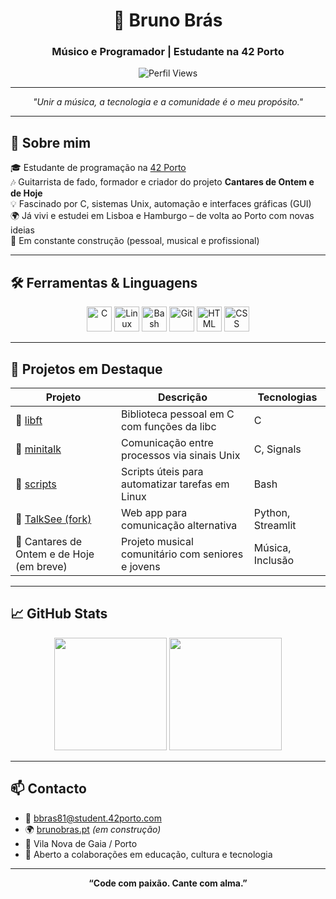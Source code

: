 <h1 align="center">🎸 Bruno Brás</h1>
<h3 align="center">Músico e Programador | Estudante na 42 Porto</h3>

<p align="center">
  <img src="https://komarev.com/ghpvc/?username=bbras81&label=Visualizações&color=0e75b6&style=flat" alt="Perfil Views" />
</p>

---

<p align="center">
  <em>"Unir a música, a tecnologia e a comunidade é o meu propósito."</em>
</p>

---

## 🧠 Sobre mim

🎓 Estudante de programação na [42 Porto](https://42porto.com)  
🎶 Guitarrista de fado, formador e criador do projeto **Cantares de Ontem e de Hoje**  
💡 Fascinado por C, sistemas Unix, automação e interfaces gráficas (GUI)  
🌍 Já vivi e estudei em Lisboa e Hamburgo – de volta ao Porto com novas ideias  
🔧 Em constante construção (pessoal, musical e profissional)

---

## 🛠️ Ferramentas & Linguagens

<p align="center">
  <img src="https://cdn.jsdelivr.net/gh/devicons/devicon/icons/c/c-original.svg" height="40" alt="C" />
  <img src="https://cdn.jsdelivr.net/gh/devicons/devicon/icons/linux/linux-original.svg" height="40" alt="Linux" />
  <img src="https://cdn.jsdelivr.net/gh/devicons/devicon/icons/bash/bash-original.svg" height="40" alt="Bash" />
  <img src="https://cdn.jsdelivr.net/gh/devicons/devicon/icons/git/git-original.svg" height="40" alt="Git" />
  <img src="https://cdn.jsdelivr.net/gh/devicons/devicon/icons/html5/html5-original.svg" height="40" alt="HTML" />
  <img src="https://cdn.jsdelivr.net/gh/devicons/devicon/icons/css3/css3-original.svg" height="40" alt="CSS" />
</p>

---

## 📌 Projetos em Destaque

| Projeto | Descrição | Tecnologias |
|--------|------------|--------------|
| 🔹 [libft](https://github.com/bbras81/libft) | Biblioteca pessoal em C com funções da libc | C |
| 🔹 [minitalk](https://github.com/bbras81/minitalk) | Comunicação entre processos via sinais Unix | C, Signals |
| 🔹 [scripts](https://github.com/bbras81/scripts) | Scripts úteis para automatizar tarefas em Linux | Bash |
| 🔹 [TalkSee (fork)](https://github.com/bbras81/TalkSee-streamlit) | Web app para comunicação alternativa | Python, Streamlit |
| 🔹 Cantares de Ontem e de Hoje (em breve) | Projeto musical comunitário com seniores e jovens | Música, Inclusão |

---

## 📈 GitHub Stats

<p align="center">
  <img src="https://github-readme-stats.vercel.app/api?username=bbras81&show_icons=true&theme=tokyonight" height="180" />
  <img src="https://github-readme-stats.vercel.app/api/top-langs/?username=bbras81&layout=compact&theme=tokyonight" height="180" />
</p>

---

## 📫 Contacto

- 📧 bbras81@student.42porto.com  
- 🌍 [brunobras.pt](#) *(em construção)*  
- 🏡 Vila Nova de Gaia / Porto  
- 🤝 Aberto a colaborações em educação, cultura e tecnologia

---

<p align="center">
  <strong>“Code com paixão. Cante com alma.”</strong>
</p>
